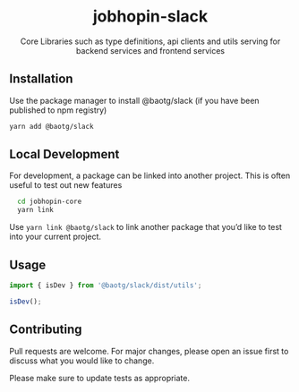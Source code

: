 <div align="center">
  <h1>jobhopin-slack</h1>
  <p>Core Libraries such as type definitions, api clients and utils serving for backend services and frontend services</p>
  </div>
</div>

## Installation

Use the package manager to install @baotg/slack (if you have been published to npm registry)

```bash
yarn add @baotg/slack
```

## Local Development
For development, a package can be linked into another project. This is often useful to test out new features

```bash
  cd jobhopin-core
  yarn link
```

Use `yarn link @baotg/slack` to link another package that you’d like to test into your current project.

## Usage

```javascript
import { isDev } from '@baotg/slack/dist/utils';

isDev();
```

## Contributing

Pull requests are welcome. For major changes, please open an issue first to discuss what you would like to change.

Please make sure to update tests as appropriate.
